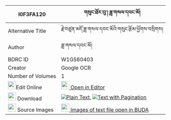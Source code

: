 |I0F3FA120|གསུང་ཐོར་བུ་། ཟླ་གསལ་དབང་མོ། 
| --- | --- 
|Alternative Title |རྗེ་བཙུན་མདོ་ཟླ་གསལ་དབང་མོའི་གསུང་རྩོམ་ཕྱོགས་བསྲིགས།
|Author| ཟླ་གསལ་དབང་མོ།
|BDRC ID | W1GS60403
|Creator | Google OCR
|Number of Volumes| 1
|<img width="25" src="https://img.icons8.com/color/25/000000/edit-property.png">Edit Online| [<img width="25" src="https://avatars.githubusercontent.com/u/45091458?s=200&v=4"> Open in Editor](http://editor.openpecha.org/I0F3FA120)
|<img width="25" src="https://img.icons8.com/fluent/48/000000/download-2.png"/>  Download | [![](https://img.icons8.com/color/20/000000/txt.png)Plain Text](https://github.com/Openpecha/I0F3FA120/releases/download/v1/sung_torbu_da_sal_wang_mo_plain_I0F3FA120.zip), [![](https://img.icons8.com/color/20/000000/txt.png)Text with Pagination](https://github.com/Openpecha/I0F3FA120/releases/download/v1/sung_torbu_da_sal_wang_mo_pages_I0F3FA120.zip)
|<img width="25" src="https://img.icons8.com/plasticine/100/000000/pictures-folder.png"/>  Source Images | [<img width="25" src="https://library.bdrc.io/icons/BUDA-small.svg"> Images of text file open in BUDA](https://library.bdrc.io/show/bdr:W1GS60403)